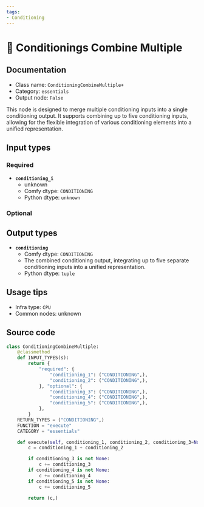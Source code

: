 ```yaml
---
tags:
- Conditioning
---
```


# 🔧 Conditionings Combine Multiple 
## Documentation
- Class name: `ConditioningCombineMultiple+`
- Category: `essentials`
- Output node: `False`

This node is designed to merge multiple conditioning inputs into a single conditioning output. It supports combining up to five conditioning inputs, allowing for the flexible integration of various conditioning elements into a unified representation.
## Input types
### Required
- **`conditioning_i`**
    - unknown
    - Comfy dtype: `CONDITIONING`
    - Python dtype: `unknown`
### Optional
## Output types
- **`conditioning`**
    - Comfy dtype: `CONDITIONING`
    - The combined conditioning output, integrating up to five separate conditioning inputs into a unified representation.
    - Python dtype: `tuple`
## Usage tips
- Infra type: `CPU`
- Common nodes: unknown


## Source code
```python
class ConditioningCombineMultiple:
    @classmethod
    def INPUT_TYPES(s):
        return {
            "required": {
                "conditioning_1": ("CONDITIONING",),
                "conditioning_2": ("CONDITIONING",),
            }, "optional": {
                "conditioning_3": ("CONDITIONING",),
                "conditioning_4": ("CONDITIONING",),
                "conditioning_5": ("CONDITIONING",),
            },
        }
    RETURN_TYPES = ("CONDITIONING",)
    FUNCTION = "execute"
    CATEGORY = "essentials"

    def execute(self, conditioning_1, conditioning_2, conditioning_3=None, conditioning_4=None, conditioning_5=None):
        c = conditioning_1 + conditioning_2

        if conditioning_3 is not None:
            c += conditioning_3
        if conditioning_4 is not None:
            c += conditioning_4
        if conditioning_5 is not None:
            c += conditioning_5
        
        return (c,)

```
